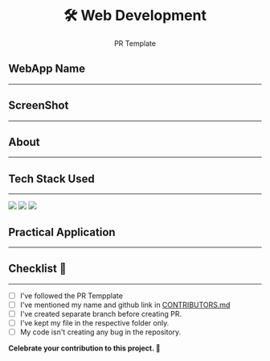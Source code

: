 <h1 align='center'>🛠 Web Development
</h1>
<p align='center'>PR Template</p>

## WebApp Name
*** 
 <!-- 'Name of application' -->
## ScreenShot
*** 
 <!-- 'Main Screen of the application' -->
## About
***
 <!-- 'Give a short and descriptive information about the application.' -->
## Tech Stack Used
***
<a target="_blank" href=""><img src="https://img.shields.io/badge/HTML5-E34F26?style=for-the-badge&amp;logo=html5&amp;logoColor=white"></img></a>
<a target="_blank" href=""><img src="https://img.shields.io/badge/CSS3-1572B6?style=for-the-badge&amp;logo=css3&amp;logoColor=whit"></img></a>
<a target="_blank" href=""><img src="https://img.shields.io/badge/JavaScript-323330?style=for-the-badge&amp;logo=javascript&amp;logoColor=F7DF1E"></img></a>


## Practical Application
***
<!-- Under this you've mention the practical usage of this web-application. -->

## Checklist 📝
***

- [ ] I've followed the PR Tempplate
- [ ] I've mentioned my name and github link in [CONTRIBUTORS.md](https://github.com/shubhajeet1207/Hackfest-22/blob/master/CONTRIBUTING-GUIDELINES.md)
- [ ] I've created separate branch before creating PR.
- [ ] I've kept my file in the respective folder only.
- [ ] My code isn't creating any bug in the repository.

**Celebrate your contribution to this project. 🎉**